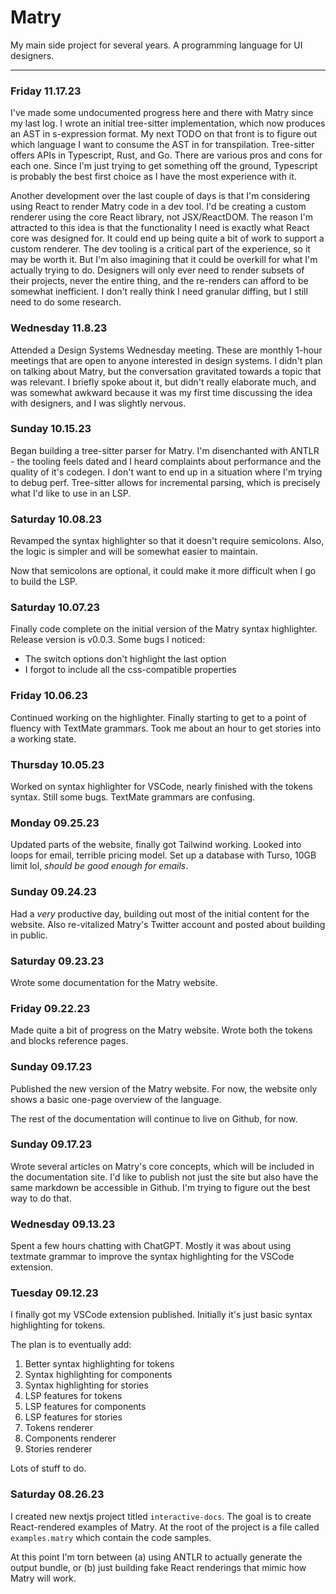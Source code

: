 
# Matry

My main side project for several years.
A programming language for UI designers.

---

### Friday 11.17.23

I've made some undocumented progress here and there with Matry since my last log.
I wrote an initial tree-sitter implementation, which now produces an AST in s-expression format.
My next TODO on that front is to figure out which language I want to consume the AST in for transpilation.
Tree-sitter offers APIs in Typescript, Rust, and Go.
There are various pros and cons for each one.
Since I'm just trying to get something off the ground, Typescript is probably the best first choice as I have the most experience with it.

Another development over the last couple of days is that I'm considering using React to render Matry code in a dev tool.
I'd be creating a custom renderer using the core React library, not JSX/ReactDOM.
The reason I'm attracted to this idea is that the functionality I need is exactly what React core was designed for.
It could end up being quite a bit of work to support a custom renderer.
The dev tooling is a critical part of the experience, so it may be worth it.
But I'm also imagining that it could be overkill for what I'm actually trying to do.
Designers will only ever need to render subsets of their projects, never the entire thing, and the re-renders can afford to be somewhat inefficient.
I don't really think I need granular diffing, but I still need to do some research.

### Wednesday 11.8.23

Attended a Design Systems Wednesday meeting.
These are monthly 1-hour meetings that are open to anyone interested in design systems.
I didn't plan on talking about Matry, but the conversation gravitated towards a topic that was relevant.
I briefly spoke about it, but didn't really elaborate much, and was somewhat awkward because it was my first time discussing the idea with designers, and I was slightly nervous.

### Sunday 10.15.23

Began building a tree-sitter parser for Matry.
I'm disenchanted with ANTLR - the tooling feels dated and I heard complaints about performance and the quality of it's codegen.
I don't want to end up in a situation where I'm trying to debug perf.
Tree-sitter allows for incremental parsing, which is precisely what I'd like to use in an LSP.

### Saturday 10.08.23

Revamped the syntax highlighter so that it doesn't require semicolons.
Also, the logic is simpler and will be somewhat easier to maintain.

Now that semicolons are optional, it could make it more difficult when I go to build the LSP.

### Saturday 10.07.23

Finally code complete on the initial version of the Matry syntax highlighter.
Release version is v0.0.3.
Some bugs I noticed:

- The switch options don't highlight the last option
- I forgot to include all the css-compatible properties

### Friday 10.06.23

Continued working on the highlighter.
Finally starting to get to a point of fluency with TextMate grammars.
Took me about an hour to get stories into a working state.

### Thursday 10.05.23

Worked on syntax highlighter for VSCode, nearly finished with the tokens syntax.
Still some bugs.
TextMate grammars are confusing.

### Monday 09.25.23

Updated parts of the website, finally got Tailwind working.
Looked into loops for email, terrible pricing model.
Set up a database with Turso, 10GB limit lol, *should be good enough for emails*.

### Sunday 09.24.23

Had a *very* productive day, building out most of the initial content for the website.
Also re-vitalized Matry's Twitter account and posted about building in public.

### Saturday 09.23.23

Wrote some documentation for the Matry website.

### Friday 09.22.23

Made quite a bit of progress on the Matry website.
Wrote both the tokens and blocks reference pages.

### Sunday 09.17.23

Published the new version of the Matry website.
For now, the website only shows a basic one-page overview of the language.

The rest of the documentation will continue to live on Github, for now.

### Sunday 09.17.23

Wrote several articles on Matry's core concepts, which will be included in the documentation site.
I'd like to publish not just the site but also have the same markdown be accessible in Github.
I'm trying to figure out the best way to do that.

### Wednesday 09.13.23

Spent a few hours chatting with ChatGPT.
Mostly it was about using textmate grammar to improve the syntax highlighting for the VSCode extension.

### Tuesday 09.12.23

I finally got my VSCode extension published.
Initially it's just basic syntax highlighting for tokens.

The plan is to eventually add:
1. Better syntax highlighting for tokens
2. Syntax highlighting for components
3. Syntax highlighting for stories
4. LSP features for tokens
5. LSP features for components
6. LSP features for stories
7. Tokens renderer
8. Components renderer
9. Stories renderer

Lots of stuff to do.

### Saturday 08.26.23

I created new nextjs project titled `interactive-docs`.
The goal is to create React-rendered examples of Matry.
At the root of the project is a file called `examples.matry` which contain the code samples.

At this point I'm torn between (a) using ANTLR to actually generate the output bundle, or (b) just building fake React renderings that mimic how Matry will work.
